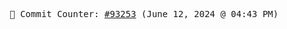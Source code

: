 <p align="center">
    <samp>
        📮 Commit Counter: <a href="https://github.com/Javascript-void0/Javascript-void0/commits/main">#93253</a> (June 12, 2024 @ 04:43 PM)
    </samp>
</p>